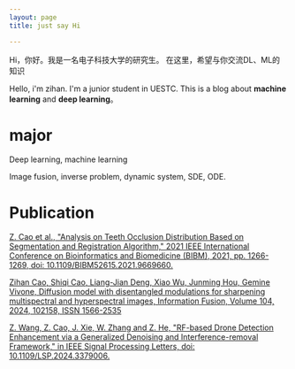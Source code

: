 ```yaml
---
layout: page
title: just say Hi

---
```




Hi，你好。我是一名电子科技大学的研究生。
在这里，希望与你交流DL、ML的知识

Hello, i'm zihan. I'm a junior student in UESTC. This is a blog about **machine learning** and **deep learning**。

# major

Deep learning, machine learning

Image fusion, inverse problem, dynamic system, SDE, ODE.

# Publication

[Z. Cao et al., "Analysis on Teeth Occlusion Distribution Based on Segmentation and Registration Algorithm," 2021 IEEE International Conference on Bioinformatics and Biomedicine (BIBM), 2021, pp. 1266-1269, doi: 10.1109/BIBM52615.2021.9669660.](https://ieeexplore.ieee.org/document/9669660)

[Zihan Cao, Shiqi Cao, Liang-Jian Deng, Xiao Wu, Junming Hou, Gemine Vivone,
Diffusion model with disentangled modulations for sharpening multispectral and hyperspectral images, Information Fusion, Volume 104, 2024, 102158, ISSN 1566-2535](https://doi.org/10.1016/j.inffus.2023.102158.)

[Z. Wang, Z. Cao, J. Xie, W. Zhang and Z. He, "RF-based Drone Detection Enhancement via a Generalized Denoising and Interference-removal Framework," in IEEE Signal Processing Letters, doi: 10.1109/LSP.2024.3379006.](https://ieeexplore.ieee.org/document/10475428)
